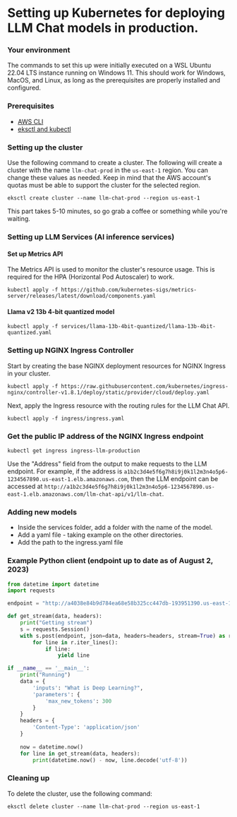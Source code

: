 # Setting up Kubernetes for deploying LLM Chat models in production.

### Your environment
The commands to set this up were initially executed on a WSL Ubuntu 22.04 LTS instance running on Windows 11. This should work for Windows, MacOS, and Linux, as long as the prerequisites are properly installed and configured.

### Prerequisites
* [AWS CLI](https://docs.aws.amazon.com/cli/latest/userguide/cli-chap-install.html)
* [eksctl and kubectl](https://docs.aws.amazon.com/eks/latest/userguide/getting-started-eksctl.html)

### Setting up the cluster
Use the following command to create a cluster. The following will create a cluster with the name `llm-chat-prod` in the `us-east-1` region. You can change these values as needed. Keep in mind that the AWS account's quotas must be able to support the cluster for the selected region.
```Shell
eksctl create cluster --name llm-chat-prod --region us-east-1
```
This part takes 5-10 minutes, so go grab a coffee or something while you're waiting.

### Setting up LLM Services (AI inference services)

#### Set up Metrics API
The Metrics API is used to monitor the cluster's resource usage. This is required for the HPA (Horizontal Pod Autoscaler) to work.
```Shell
kubectl apply -f https://github.com/kubernetes-sigs/metrics-server/releases/latest/download/components.yaml
```

#### Llama v2 13b 4-bit quantized model
```Shell
kubectl apply -f services/llama-13b-4bit-quantized/llama-13b-4bit-quantized.yaml
```

### Setting up NGINX Ingress Controller
Start by creating the base NGINX deployment resources for NGINX Ingress in your cluster.
```Shell
kubectl apply -f https://raw.githubusercontent.com/kubernetes/ingress-nginx/controller-v1.8.1/deploy/static/provider/cloud/deploy.yaml
```

Next, apply the Ingress resource with the routing rules for the LLM Chat API.
```Shell
kubectl apply -f ingress/ingress.yaml
```

### Get the public IP address of the NGINX Ingress endpoint
```Shell
kubectl get ingress ingress-llm-production
```

Use the "Address" field from the output to make requests to the LLM endpoint. For example, if the address is `a1b2c3d4e5f6g7h8i9j0k1l2m3n4o5p6-1234567890.us-east-1.elb.amazonaws.com`, then the LLM endpoint can be accessed at `http://a1b2c3d4e5f6g7h8i9j0k1l2m3n4o5p6-1234567890.us-east-1.elb.amazonaws.com/llm-chat-api/v1/llm-chat`.


### Adding new models 

- Inside the services folder, add a folder with the name of the model. 
- Add a yaml file - taking example on the other directories.
- Add the path to the ingress.yaml file 

### Example Python client (endpoint up to date as of August 2, 2023)
```Python
from datetime import datetime
import requests

endpoint = "http://a4038e84b9d784ea68e58b325cc447db-193951390.us-east-1.elb.amazonaws.com/llama-v2-13b-quantized/generate_stream" # 

def get_stream(data, headers):
    print("Getting stream")
    s = requests.Session()
    with s.post(endpoint, json=data, headers=headers, stream=True) as r:
        for line in r.iter_lines():
            if line:
                yield line

if __name__ == '__main__':
    print("Running")
    data = {
        'inputs': "What is Deep Learning?",
        'parameters': {
            'max_new_tokens': 300
        }
    }
    headers = {
        'Content-Type': 'application/json'
    }
    
    now = datetime.now()
    for line in get_stream(data, headers):
        print(datetime.now() - now, line.decode('utf-8'))
```

### Cleaning up
To delete the cluster, use the following command:
```Shell
eksctl delete cluster --name llm-chat-prod --region us-east-1
```